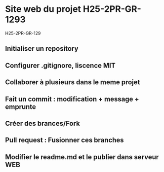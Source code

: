 # Site web du projet  H25-2PR-GR-1293
H25-2PR-GR-129
## Initialiser un repository
## Configurer .gitignore, liscence MIT
## Collaborer à plusieurs dans le meme projet
## Fait un commit : modification + message + emprunte 
## Créer des brances/Fork 
## Pull request : Fusionner ces branches 
## Modifier le readme.md et le publier dans serveur WEB

